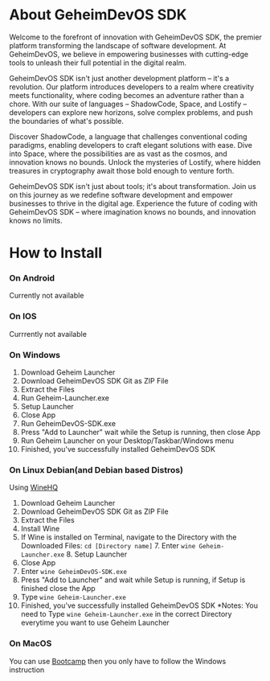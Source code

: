 # About GeheimDevOS SDK
 Welcome to the forefront of innovation with GeheimDevOS SDK, the premier platform transforming the landscape of software development. At GeheimDevOS, we believe in empowering businesses with cutting-edge tools to unleash their full potential in the digital realm.

GeheimDevOS SDK isn't just another development platform – it's a revolution. Our platform introduces developers to a realm where creativity meets functionality, where coding becomes an adventure rather than a chore. With our suite of languages – ShadowCode, Space, and Lostify – developers can explore new horizons, solve complex problems, and push the boundaries of what's possible.

Discover ShadowCode, a language that challenges conventional coding paradigms, enabling developers to craft elegant solutions with ease. Dive into Space, where the possibilities are as vast as the cosmos, and innovation knows no bounds. Unlock the mysteries of Lostify, where hidden treasures in cryptography await those bold enough to venture forth.

GeheimDevOS SDK isn't just about tools; it's about transformation. Join us on this journey as we redefine software development and empower businesses to thrive in the digital age. Experience the future of coding with GeheimDevOS SDK – where imagination knows no bounds, and innovation knows no limits.

# How to Install
 ### On Android
  Currently not available
### On IOS
  Currrently not available
### On Windows
 1. Download Geheim Launcher
 2. Download GeheimDevOS SDK Git as ZIP File
 3. Extract the Files
 4. Run Geheim-Launcher.exe
 5. Setup Launcher
 6. Close App
 7. Run GeheimDevOS-SDK.exe
 8. Press "Add to Launcher" wait while the Setup is running, then close App
 9. Run Geheim Launcher on your Desktop/Taskbar/Windows menu
 10. Finished, you've successfully installed GeheimDevOS SDK
### On Linux Debian(and Debian based Distros)
 Using [WineHQ](https://www.winehq.org/)
  1. Download Geheim Launcher
  2. Download GeheimDevOS SDK Git as ZIP File
  3. Extract the Files
  4. Install Wine
  5. If Wine is installed on Terminal, navigate to the Directory with the Downloaded Files: `cd [Directory name]`  7. Enter `wine Geheim-Launcher.exe`  8. Setup Launcher
  9. Close App
  10. Enter `wine GeheimDevOS-SDK.exe`
  11. Press "Add to Launcher" and wait while Setup is running, if Setup is finished close the App
  12. Type `wine Geheim-Launcher.exe`
  13. Finished, you've successfully installed GeheimDevOS SDK
  *Notes: You need to Type `wine Geheim-Launcher.exe` in the correct Directory everytime you want to use Geheim Launcher
### On MacOS
You can use [Bootcamp](https://support.apple.com/de-de/guide/bootcamp-assistant/bcmp173b3bf2/mac)
then you only have to follow the Windows instruction
